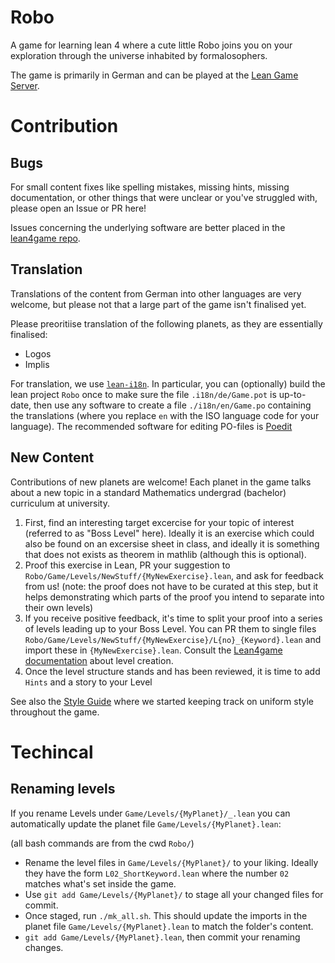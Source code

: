 # Robo

A game for learning lean 4 where a cute little Robo joins you on your exploration through the universe inhabited by formalosophers.

The game is primarily in German and can be played at the [Lean Game Server](https://adam.math.hhu.de/).

# Contribution

## Bugs

For small content fixes like spelling mistakes, missing hints, missing documentation, or other things that were unclear or you've struggled with, please open an Issue
or PR here!

Issues concerning the underlying software are better placed
in the [lean4game repo](https://github.com/leanprover-community/lean4game).

## Translation

Translations of the content from German into other languages are very welcome, but please not that a large part of the game isn't finalised yet.

Please preoritiise translation of the following planets, as they are
essentially finalised:

* Logos
* Implis

For translation, we use [`lean-i18n`](https://github.com/hhu-adam/lean-i18n). In particular, you can (optionally) build the lean project `Robo` once to make sure the file `.i18n/de/Game.pot` is up-to-date,
then use any software to create a file `./i18n/en/Game.po` containing the translations (where you replace `en` with the ISO language code for your language). The recommended software for editing PO-files is [Poedit](https://poedit.net/)

## New Content

Contributions of new planets are welcome! Each planet in the game talks about a new topic
in a standard Mathematics undergrad (bachelor) curriculum at university.

1. First, find an interesting target excercise for your topic of interest
   (referred to as "Boss Level" here). Ideally it is an exercise which could also
   be found on an excersise sheet in class, and ideally it is something that does not
   exists as theorem in mathlib (although this is optional).
1. Proof this exercise in Lean, PR your suggestion to
   `Robo/Game/Levels/NewStuff/{MyNewExercise}.lean`, and
   ask for feedback from us!
   (note: the proof does not have to be curated at this step, but it helps demonstrating
   which parts of the proof you intend to separate into their own levels)
1. If you receive positive feedback, it's time to split your proof into a series of levels
   leading up to your Boss Level. You can PR them to single files `Robo/Game/Levels/NewStuff/{MyNewExercise}/L{no}_{Keyword}.lean` and import these in `{MyNewExercise}.lean`.
   Consult the [Lean4game documentation](https://github.com/leanprover-community/lean4game/blob/main/doc/create_game.md#3-creating-a-level)
   about level creation.
1. Once the level structure stands and has been reviewed, it is time to add `Hints` and
   a story to your Level

See also the [Style Guide](./STYLEGUIDE.md) where we started keeping track on uniform
style throughout the game.

# Techincal

## Renaming levels

If you rename Levels under `Game/Levels/{MyPlanet}/_.lean` you can automatically update the planet file `Game/Levels/{MyPlanet}.lean`:

(all bash commands are from the cwd `Robo/`)

* Rename the level files in `Game/Levels/{MyPlanet}/` to your liking. Ideally they have the
  form `L02_ShortKeyword.lean` where the number `02` matches what's set inside the game.
* Use `git add Game/Levels/{MyPlanet}/` to stage all your changed files for commit.
* Once staged, run `./mk_all.sh`. This should update the imports in the planet file
  `Game/Levels/{MyPlanet}.lean` to match the folder's content.
* `git add Game/Levels/{MyPlanet}.lean`, then commit your renaming changes.
